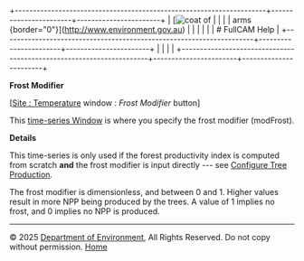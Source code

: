 +---------------------------------------------------------------------+-----------------------+-----------------------+
| [![coat of                                                          |                       | [](index.htm)         |
| arms](imgs/coa_env.png){border="0"}](http://www.environment.gov.au) |                       |                       |
|                                                                     |                       | # FullCAM Help        |
+---------------------------------------------------------------------+-----------------------+-----------------------+
|                                                                     |                       |                       |
+---------------------------------------------------------------------+-----------------------+-----------------------+

**Frost Modifier**

\[[Site : Temperature](13_Site_Temperature.htm) window : *Frost
Modifier* button\]

This [time-series Window](135_time-series%20window.htm) is where you
specify the frost modifier (modFrost).

**Details**

This time-series is only used if the forest productivity index is
computed from scratch **and** the frost modifier is input directly ---
see [Configure Tree Production](108_Configure%20Tree%20Production.htm).

The frost modifier is dimensionless, and between 0 and 1. Higher values
result in more NPP being produced by the trees. A value of 1 implies no
frost, and 0 implies no NPP is produced.

------------------------------------------------------------------------

© 2025 [Department of
Environment](http://www.environment.gov.au "Department of Environment"),
All Rights Reserved. Do not copy without permission.
[Home](index.htm "help index")
